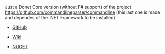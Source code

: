 Just a Donet Core version (without F# support) of the project  https://github.com/commandlineparser/commandline (this last one is made and dependes of the .NET Framework to be installed)

- [GitHub](https://github.com/sfspacov/CommandLineDotnetCore)

- [Wiki](https://github.com/commandlineparser/commandline/wiki)

- [NUGET]()
